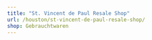 ```yaml
---
title: "St. Vincent de Paul Resale Shop"
url: /houston/st-vincent-de-paul-resale-shop/
shop: Gebrauchtwaren
---
```


